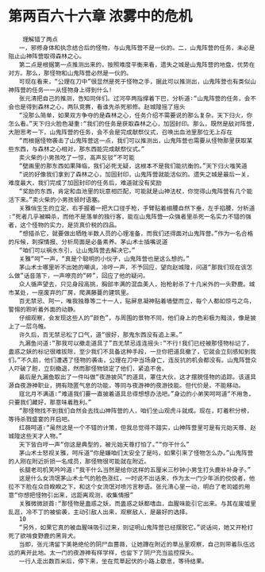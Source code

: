 # 第两百六十六章 浓雾中的危机
        理解错了两点
       一，邪修身体和执念结合后的怪物，与山鬼阵营不是一伙的。二，山鬼阵营的任务，未必是阻止山神阵营取得森林之心。
       第二点是根据第一点推测出来的，按照难度平衡来看，遗失之城是山鬼阵营的地盘，优势在对方。那么，那怪物和山鬼阵营必然是一伙的。
       可现在看来，“公理在刀中”很显然是死于怪物之手，据此可以推测出，山鬼阵营也有类似山神阵营的任务一一从怪物身上得到什么!
       张元清把自己的推测，告知同伴们。过河卒两指撑着下巴，分析道∶“山鬼阵营的任务，会不会也是得到森林之心，两队竞赛，看谁先杀死邪修。赵城隍摇了摇头
       “没那么简单，如果双方争夺的是森林之心，任务介绍不需要说的那么复杂。天下归火，你怎么看。”天下归火脸色凝重∶“我们的任务是获取森林之心，加固封印。那么，既然是敌对阵营，大胆思考一下，山鬼阵营的任务，会不会是完成献祭仪式，召唤出血池里那位无上存在
       “而根据怪物袭击了山鬼阵营这一点，我们可以推测出，山鬼阵营也需要从怪物那里获取某些东西，与森林之心相对，那东西能完成献祭仪式。”
       卖火柴的小男孩吃了一惊，高声反驳“不可能
       “壁画里的那东西如果降临，我们必死无疑，这根本不是我们能抗衡的。”天下归火嗤笑道
       “说的好像我们拿到了森林之心，加固封印，山鬼阵营就能活似的。遗失之城是最后一关，难度最大，我们完成了加固封印的任务后，难道就没有奖励
       “奖励的东西，肯定和血池里的玩意相匹配，可能就是山神法杖，你觉得山鬼阵营有几个能活下来。”卖火柴的小男孩顿时语塞。
       关雅俏生生的立定，右手握着一把大口径手枪，手臂贴着细腰自然下垂，左手掐腰，分析道∶“死者几乎被瞬杀，而他不是落单的独行客，能在山鬼阵营一众强者里杀死一名实力不错的强者，这个怪物的实力，是货真价税的四品。
       “想猎杀它，就要做出牺牲半数人员的心理准备，而我们还得面对山鬼阵营。”作为一名合格的斥候，刺探情报、分析局面是必备素养。茅山术士插嘴说道
       “咱们可以祸水东引，让山鬼阵营去解决它。”
       关雅“呵”一声，“真是个聪明的小伙子，山鬼阵营也是这么想的。”
       茅山术士哪里听不出她的嘲讽，冷哼一声，不予回应，望向赵城隍，问道“那我们现在该怎么做”话音落下，一声嘹亮的“砰”，回应了他的疑问。
       众人循声望去，只见身段高挑，胸部丰满的混血美人，抬枪射杀了十几米外的一头野鹿。城市某处，一座废弃的厂房，爬满藤蔓的建筑里。
       百无禁忌、阿一，唯我独尊等二十一人，贴屏息凝神贴着墙壁而立，每个人都如惊弓之鸟，警惕的聆听着外面的动静。
       仔细观察，会发现这些人的“颜色”，与周围的景物不同，他们身上的色彩极为黯淡，像是披上了一层乌帷。
       许久后，百无禁忌松了口气，道“很好，那鬼东西没有追上来。”
       九漏鱼问道∶“那我可以撤走道具了”百无禁忌连连摇头∶“不行!我们已经被那怪物标记了，蛊惑之妖的标记很难拔除，至少我们不具备这种手段，一旦你把道具撤了，它就会立刻感知到我们。”不久前，他们遭遇了怪物的袭击，公理在刀中当场身亡，连反抗的机会都没有。山鬼阵营众人吓破了胆，立刻撤退，然而那怪物锁定了他们，紧追不舍。
       最后是九漏鱼取出了一件叫做“夜游披风”的道具，罩住大伙，这才摆脱怪物的追踪。该道具源自夜游神职业，拥有隐匿气息的功能，等同与夜游神的夜游技能。但代价是，不能移动。
       寇北月不满道∶“难道我们要一直披着道具总得想想办法吧。”身边的小弟笑呵呵道“不用急，只要我们藏好，那意味着胜利。”
       “那怪物找不到我们自然会去找山神阵营的人，咱们坐山观虎斗就成。现在，盯着积分榜，等待杀戮盛宴的开启吧。
       红薇呵道∶“虽然这是一个不错的计策，但我总觉得不踏实，山神阵营里可是有元始天尊、赵城隍这些天才人物。”
       天下皆白哼一声“你这是典型的，被元始天尊打怕了。”“你干什么”
       茅山术士怒视关雅，呵斥道“你是嫌咱们太安全了是吗，如果引来了怪物怎么办。”山鬼阵营的人刚在附近折损一名成员，那怪物很可能就在附近。
       长腿老司机笑吟吟道∶“我干什么当然是给你这样的五厘米三秒钟小男生打头鹿补补身子。”
       这是什么女流氓茅山术士气的脸色涨红，一时说不出话来，作为太一门少年派的佼佼者，他拉不下脸在众目睽睽之下，和这个女流氓对喷污言秽语。张元清心里一动，明白了老司姬的用意“你想把怪物引出来，远距离观测，收集情报”
       关雅微微颔首∶“那怪物是蛊惑之妖，而蛊惑之妖都嗜血，血腥味能引它出来。与其在废墟里乱逛，冷不丁的被偷袭，主动引敌人出来，观察敌人，是最好的选择。
       10
       “另外，如果它真的被血腥味吸引过来，则证明山鬼阵营已经摆脱它。”说话间，她又开枪打死了欲啃食野鹿的黑背犬。
       当即，张元清留下美艳绝伦的阴尸血蔷薇，让她蹲在附近的草丛里观察，自己则带着队伍远远的离开此地。太一门的夜游神有样学样，也留下了阴尸充当监控探头。
       一行人走出数百米后，停下来，坐在荒草起伏的小路上歇息，等待结果。